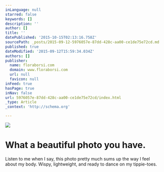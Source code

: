 ```yaml
---
inLanguage: null
starred: false
keywords: []
description: ''
author: []
title: ''
datePublished: '2015-10-15T02:13:16.758Z'
sourcePath: _posts/2015-09-12-5976057e-87dd-428c-aa00-ce1de75e72cd.md
published: true
dateModified: '2015-09-12T15:59:34.034Z'
authors: []
publisher:
  name: floraborsi.com
  domain: www.floraborsi.com
  url: null
  favicon: null
inFeed: true
hasPage: true
inNav: false
url: 5976057e-87dd-428c-aa00-ce1de75e72cd/index.html
_type: Article
_context: 'http://schema.org'

---
```

![](https://m1.behance.net/rendition/pm/11921863/disp/9fac7d69d9fd420413b7a76ca377909b.jpg)

# What a beautiful photo you have. 

Listen to me when I say, this photo pretty much sums up the way I feel about my body. Wispy, lightweight, and ready to dance on my tippie-toes.